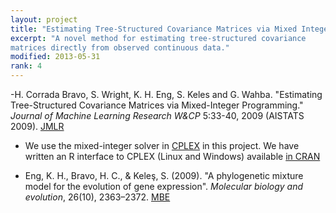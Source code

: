 ```yaml
---
layout: project
title: "Estimating Tree-Structured Covariance Matrices via Mixed Integer Programming"
excerpt: "A novel method for estimating tree-structured covariance
matrices directly from observed continuous data."
modified: 2013-05-31
rank: 4
---
```


-H. Corrada Bravo, S. Wright, K. H. Eng, S. Keles and
  G. Wahba. "Estimating Tree-Structured Covariance Matrices via
  Mixed-Integer Programming." _Journal of Machine Learning Research
  W&CP_ 5:33-40, 2009 (AISTATS 2009). [JMLR](http://jmlr.csail.mit.edu/proceedings/papers/v5/bravo09a/bravo09a.pdf)
- We use the mixed-integer solver in
  [CPLEX](http://www.ilog.com/products/cplex/) in this project. We
  have written an R interface to CPLEX (Linux and Windows) available
  [in CRAN]("http://cran.r-project.org/web/packages/Rcplex/)

- Eng, K. H., Bravo, H. C., & Keleş, S. (2009). "A
  phylogenetic mixture model for the evolution of gene
  expression". _Molecular biology and evolution_, 26(10),
  2363–2372. [MBE](http://mbe.oxfordjournals.org/content/26/10/2363.long)
